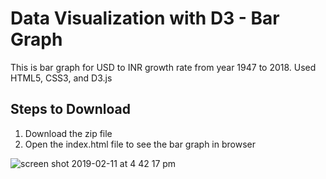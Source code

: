 # Data Visualization with D3 - Bar Graph

This is bar graph for USD to INR growth rate from year 1947 to 2018.
Used HTML5, CSS3, and D3.js

## Steps to Download
1. Download the zip file
2. Open the index.html file to see the bar graph in browser


![screen shot 2019-02-11 at 4 42 17 pm](https://user-images.githubusercontent.com/13806781/52595584-35e9fd80-2e1c-11e9-9d01-008d8cf3b042.png)
